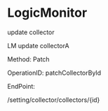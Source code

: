 #     LogicMonitor


update collector

LM update collectorA

Method: Patch

OperationID: patchCollectorById

EndPoint:

/setting/collector/collectors/{id}
